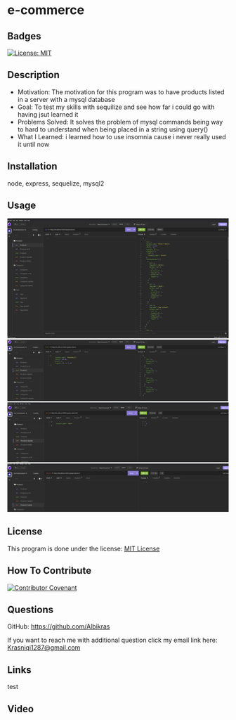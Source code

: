 # e-commerce

## Badges

[![License: MIT](https://img.shields.io/badge/License-MIT-yellow.svg)](https://opensource.org/licenses/MIT)

## Description

- Motivation: The motivation for this program was to have products listed in a server with a mysql database
- Goal: To test my skills with sequilize and see how far i could go with having jsut learned it
- Problems Solved: It solves the problem of mysql commands being way to hard to understand when being placed in a string using query()
- What I Learned: i learned how to use insomnia cause i never really used it until now

## Installation

node, express, sequelize, mysql2

## Usage

![GET in insomnia](./02-Challenge/Develop/images/insomnia1.png)
![POST in insomnia](./02-Challenge/Develop/images/insomnia2.png)
![PUT in insomnia](./02-Challenge/Develop/images/insomnia3.png)
![DELETE in insomnia](./02-Challenge/Develop/images/insomnia5.png)

## License

This program is done under the license: [MIT License](https://choosealicense.com/licenses/mit/)

## How To Contribute

[![Contributor Covenant](https://img.shields.io/badge/Contributor%20Covenant-2.1-4baaaa.svg)](code_of_conduct.md)

## Questions

GitHub: https://github.com/Albikras

If you want to reach me with additional question click my email link here: Krasniqi1287@gmail.com

## Links

test

## Video
